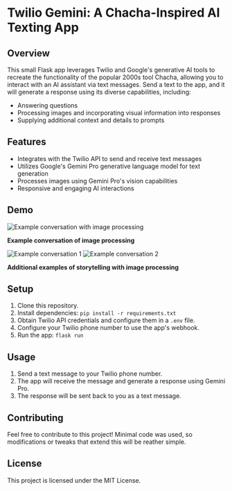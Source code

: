# Twilio Gemini: A Chacha-Inspired AI Texting App

## Overview

This small Flask app leverages Twilio and Google's generative AI tools to recreate the functionality of the popular 2000s tool Chacha, allowing you to interact with an AI assistant via text messages. Send a text to the app, and it will generate a response using its diverse capabilities, including:

- Answering questions
- Processing images and incorporating visual information into responses
- Supplying additional context and details to prompts

## Features

- Integrates with the Twilio API to send and receive text messages
- Utilizes Google's Gemini Pro generative language model for text generation
- Processes images using Gemini Pro's vision capabilities
- Responsive and engaging AI interactions

## Demo

![Example conversation with image processing](./twilio_gemini/images/generated_output/Screenshot_20240118-164555.png)

**Example conversation of image processing**

![Example conversation 1](./twilio_gemini/images/generated_output/Screenshot_20240118-164628.png)
![Example conversation 2](./twilio_gemini/images/generated_output/Screenshot_20240118-164637.png)

**Additional examples of storytelling with image processing**

## Setup

1. Clone this repository.
2. Install dependencies: `pip install -r requirements.txt`
3. Obtain Twilio API credentials and configure them in a `.env` file.
4. Configure your Twilio phone number to use the app's webhook.
5. Run the app: `flask run`

## Usage

1. Send a text message to your Twilio phone number.
2. The app will receive the message and generate a response using Gemini Pro.
3. The response will be sent back to you as a text message.

## Contributing

Feel free to contribute to this project! Minimal code was used, so modifications or tweaks that extend this will be reather simple.

## License

This project is licensed under the MIT License.
